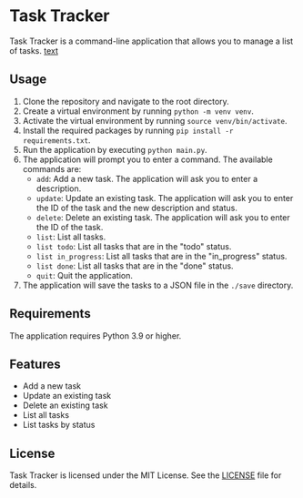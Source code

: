 # Task Tracker

Task Tracker is a command-line application that allows you to manage a list of tasks.
[text](https://roadmap.sh/projects/task-tracker)

## Usage

1. Clone the repository and navigate to the root directory.
2. Create a virtual environment by running `python -m venv venv`.
3. Activate the virtual environment by running `source venv/bin/activate`.
4. Install the required packages by running `pip install -r requirements.txt`.
5. Run the application by executing `python main.py`.
6. The application will prompt you to enter a command. The available commands are:
	* `add`: Add a new task. The application will ask you to enter a description.
	* `update`: Update an existing task. The application will ask you to enter the ID of the task and the new description and status.
	* `delete`: Delete an existing task. The application will ask you to enter the ID of the task.
	* `list`: List all tasks.
	* `list todo`: List all tasks that are in the "todo" status.
	* `list in_progress`: List all tasks that are in the "in_progress" status.
	* `list done`: List all tasks that are in the "done" status.
	* `quit`: Quit the application.
7. The application will save the tasks to a JSON file in the `./save` directory.

## Requirements

The application requires Python 3.9 or higher.

## Features

* Add a new task
* Update an existing task
* Delete an existing task
* List all tasks
* List tasks by status

## License

Task Tracker is licensed under the MIT License. See the [LICENSE](LICENSE) file for details.

